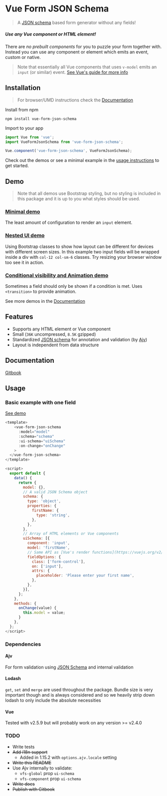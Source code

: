 # Vue Form JSON Schema

> A [JSON schema](json-schema.org) based form generator without any fields!

##### Use any Vue component or HTML element!

There are *no prebuilt components* for you to puzzle your form together with. Instead you can use any component or element which emits an event, custom or native.

> Note that essentially all Vue components that uses `v-model` emits an `input` (or similar) event. [See Vue's guide for more info](https://vuejs.org/v2/guide/components.html#Form-Input-Components-using-Custom-Events)

## Installation

> For browser/UMD instructions check the [Documentation](#documentation)

Install from npm

`npm install vue-form-json-schema`

Import to your app

```js
import Vue from 'vue';
import VueFormJsonSchema from 'vue-form-json-schema';

Vue.component('vue-form-json-schema', VueFormJsonSchema);
```

Check out the demos or see a minimal example in the [usage instructions](#usage) to get started.

## Demo

> Note that all demos use Bootstrap styling, but no styling is included in this package and it is up to you what styles should be used.

### [Minimal demo](https://py6611pr9m.codesandbox.io)

The least amount of configuration to render an `input` element.

### [Nested UI demo](https://882w4v374l.codesandbox.io)

Using Bootstrap classes to show how layout can be different for devices with different screen sizes.
In this example two input fields will be wrapped inside a div with `col-12 col-sm-6` classes.
Try resizing your browser window too see it in action.

### [Conditional visibility and Animation demo](https://k0q8wk946o.codesandbox.io/)

Sometimes a field should only be shown if a condition is met. Uses `<transition>` to provide animation.

See more demos in the [Documentation](#documentation)

## Features

* Supports any HTML element or Vue component
* Small (`36K` uncompressed, `8.5K` gzipped)
* Standardized [JSON schema](json-schema.org) for annotation and validation (by [Ajv](https://github.com/epoberezkin/ajv))
* Layout is independent from data structure

## Documentation

[Gitbook](https://jarvelov.gitbook.io/vue-form-json-schema/)

## Usage

### Basic example with one field

[See demo](https://codesandbox.io/s/py6611pr9m)

```js
<template>
    <vue-form-json-schema
      :model="model"
      :schema="schema"
      :ui-schema="uiSchema"
      :on-change="onChange"
    >
  </vue-form-json-schema>
</template>

<script>
  export default {
    data() {
      return {
        model: {},
        // A valid JSON Schema object
        schema: {
          type: 'object',
          properties: {
            firstName: {
              type: 'string',
            },
          },
        },
        // Array of HTML elements or Vue components
        uiSchema: [{
          component: 'input',
          model: 'firstName',
          // Same API as [Vue's render functions](https://vuejs.org/v2/guide/render-function.html#The-Data-Object-In-Depth)
          fieldOptions: {
            class: ['form-control'],
            on: ['input'],
            attrs: {
              placeholder: 'Please enter your first name',
            },
          },
        }],
      };
    },
    methods: {
      onChange(value) {
        this.model = value;
      }
    },
  };
</script>
```

### Dependencies

#### Ajv
For form validation using [JSON Schema](http://json-schema.org/) and internal validation

#### Lodash
`get`, `set` and `merge` are used throughout the package.
Bundle size is very important though and is always considered and so we heavily strip down lodash to only include the absolute necessities

#### Vue

Tested with v2.5.9 but will probably work on any version >= v2.4.0

### TODO

* Write tests
* ~~Add i18n support~~
  * Added in 1.15.2 with `options.ajv.locale` setting
* ~~Write this README~~
* Use Ajv internally to validate:
  * `vfs-global` prop `ui-schema`
  * `vfs-component` prop `ui-schema`
* ~~Write docs~~
* ~~Publish with Gitbook~~

